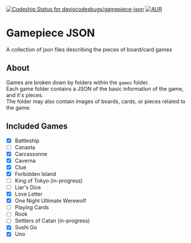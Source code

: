 [ ![Codeship Status for daviscodesbugs/gamepiece-json](https://img.shields.io/codeship/683282a0-7461-0134-4148-76a75a837005/master.svg?maxAge=30)](#)
[![AUR](https://img.shields.io/aur/license/yaourt.svg?maxAge=30)](#)

# Gamepiece JSON
A collection of json files describing the pieces of board/card games
## About
Games are broken down by folders within the `games` folder.  
Each game folder contains a JSON of the basic information of the game, and it's pieces.  
The folder may also contain images of boards, cards, or pieces related to the game.  

## Included Games
 - [x] Battleship
 - [ ] Canasta
 - [x] Carcassonne
 - [x] Caverna
 - [x] Clue
 - [x] Forbidden Island
 - [ ] King of Tokyo (in-progress)
 - [ ] Liar's Dice
 - [x] Love Letter
 - [x] One Night Ultimate Werewolf
 - [ ] Playing Cards
 - [ ] Rook
 - [ ] Settlers of Catan (in-progress)
 - [x] Sushi Go
 - [x] Uno
